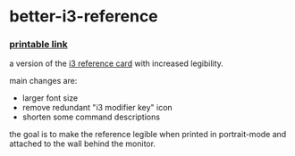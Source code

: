 # better-i3-reference
### [printable link](http://jpreiss.github.io/better-i3-reference/)
a version of the [i3 reference card](https://i3wm.org/docs/refcard.html) with increased legibility.

main changes are:

- larger font size
- remove redundant "i3 modifier key" icon
- shorten some command descriptions

the goal is to make the reference legible when printed in portrait-mode and attached to the wall behind the monitor.
